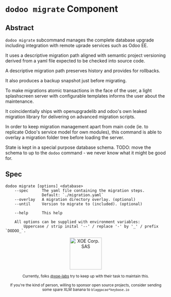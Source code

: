 # `dodoo migrate` Component

## Abstract

`dodoo migrate` subcommand manages the complete database upgrade including
integration with remote uprade services such as Odoo EE.

It uses a descriptive migration path aligned with semantic project versioning
derived from a yaml file expected to be checked into source code.

A descriptive migration path preserves history and provides for rollbacks.

It also produces a backup snapshot just before migrating.

To make migrations atomic transactions in the face of the user, a light
splashscreen server with configurable templates informs the user about the
maintenance.

It coincidentially ships with openupgradelib and odoo's own leaked migration
library for delivering on advanced migration scripts.

In order to keep migration management apart from main code (ie. to replicate
Odoo's service model for own modules), this command is able to overlay a
migration folder tree before loading the server.

State is kept in a special purpose database schema. TODO: move the schema to
up to the `dodoo` command - we never know what it might be good for.


## Spec

```
dodoo migrate [options] <database>
    --spec      The yaml file containing the migration steps.
    			Default: `./migration.yaml`
    --overlay   A migration directory overlay. (optional)
    --until     Version to migrate to (included). (optional)

    --help      This help

    All options can be supplied with environment variables:
        Uppercase / strip inital '--' / replace '-' by '_' / prefix `DODOO_`.
```


<div align="center">
    <div>
        <a href="https://xoe.solutions">
            <img width="100" src="https://erp.xoe.solutions/logo.png" alt="XOE Corp. SAS">
        </a>
    </div>
    <p>
    <sub>Currently, folks <a href="https://github.com/xoe-labs/">@xoe-labs</a> try to keep up with their task to maintain this.</sub>
    </p>
    <p>
    <sub>If you're the kind of person, willing to sponsor open source projects, consider sending some spare XLM banana to <code>blaggacao*keybase.io</code></sub>
    </p>
</div>
